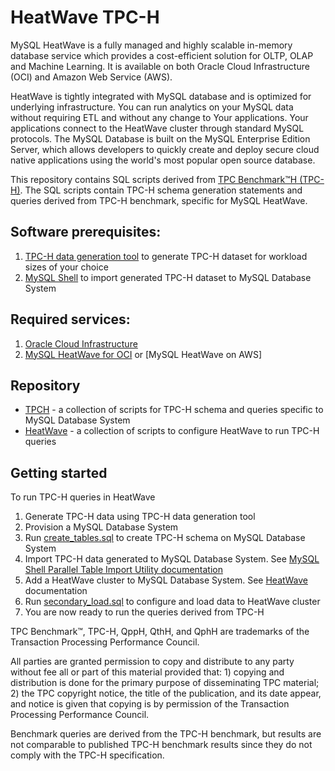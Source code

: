 # HeatWave TPC-H

MySQL HeatWave is a fully managed and highly scalable in-memory database service which provides a cost-efficient solution for 
OLTP, OLAP and Machine Learning. It is available on both Oracle Cloud Infrastructure (OCI) and Amazon Web Service (AWS).

HeatWave is tightly integrated with MySQL database and is optimized for underlying infrastructure.
You can run analytics on your MySQL data without requiring ETL and without any change to Your applications. Your 
applications connect to the HeatWave cluster through standard MySQL protocols.
The MySQL Database is built on the MySQL Enterprise Edition Server, which allows developers to quickly create and deploy secure 
cloud native applications using the world's most popular open source database. 

This repository contains SQL scripts derived from [TPC Benchmark&trade;H (TPC-H)][1]. The SQL scripts contain TPC-H schema
generation statements and queries derived from TPC-H benchmark, specific for MySQL HeatWave.

## Software prerequisites:
1. [TPC-H data generation tool][2] to generate TPC-H dataset for workload sizes of your choice
2. [MySQL Shell][3] to import generated TPC-H dataset to MySQL Database System

## Required services:
1. [Oracle Cloud Infrastructure][7]
2. [MySQL HeatWave for OCI][4] or [MySQL HeatWave on AWS]

## Repository
* [TPCH](TPCH) - a collection of scripts for TPC-H schema and queries specific to MySQL Database System
* [HeatWave](HeatWave) - a collection of scripts to configure HeatWave to run TPC-H queries

## Getting started
To run TPC-H queries in HeatWave
1. Generate TPC-H data using TPC-H data generation tool
2. Provision a MySQL Database System
3. Run [create_tables.sql](TPCH/create_tables.sql) to create TPC-H schema on MySQL Database System
4. Import TPC-H data generated to MySQL Database System. See [MySQL Shell Parallel Table Import Utility documentation][6]
5. Add a HeatWave cluster to MySQL Database System. See [HeatWave][5] documentation
6. Run [secondary_load.sql](HeatWave/secondary_load.sql) to configure and load data to HeatWave cluster
7. You are now ready to run the queries derived from TPC-H


[1]: http://www.tpc.org/tpch/
[2]: http://www.tpc.org/tpc_documents_current_versions/download_programs/tools-download-request5.asp?bm_type=TPC-H&bm_vers=2.18.0&mode=CURRENT-ONLY
[3]: https://dev.mysql.com/downloads/shell/
[4]: https://docs.oracle.com/en-us/iaas/mysql-database/doc/heatwave.html
[5]: https://docs.cloud.oracle.com/en-us/iaas/mysql-database/doc/mysql-analytics-engine.html
[6]: https://dev.mysql.com/doc/mysql-shell/8.0/en/mysql-shell-utilities-parallel-table.html
[7]: https://docs.cloud.oracle.com/en-us/iaas/Content/home.htm

TPC Benchmark&trade;, TPC-H, QppH, QthH, and QphH are trademarks of the Transaction Processing Performance
Council.

All parties are granted permission to copy and distribute to any party without fee all or part of this material provided
that: 1) copying and distribution is done for the primary purpose of disseminating TPC material; 2) the TPC
copyright notice, the title of the publication, and its date appear, and notice is given that copying is by permission of
the Transaction Processing Performance Council.

Benchmark queries are derived from the TPC-H benchmark, but results are not comparable to published TPC-H benchmark results since they do not comply with the TPC-H specification.
